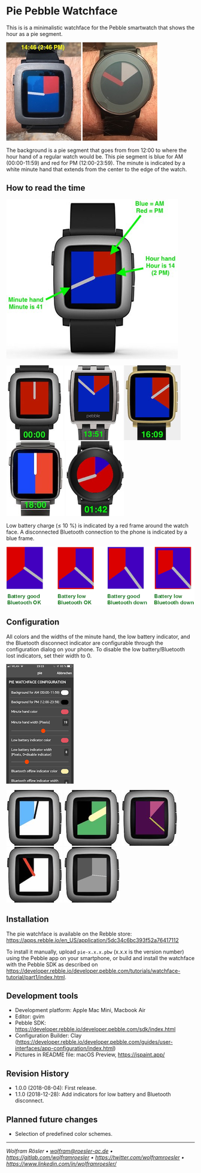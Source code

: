 # Pie Pebble Watchface

This is is a minimalistic watchface for the Pebble smartwatch that shows the hour as a pie segment.

![Photo of Pebble Time](pics/time.jpg)
![Photo of Pebble Time Round](pics/round.jpg)

The background is a pie segment that goes from from 12:00 to where the hour hand of a regular watch would be. This pie segment is blue for AM (00:00-11:59) and red for PM (12:00-23:59). The minute is indicated by a white minute hand that extends from the center to the edge of the watch.

## How to read the time

![Mockup showing 12:32](pics/14-41.jpg)

![Mockup showing 00:00](pics/00-00.jpg)
![Mockup showing 13:51](pics/13-51.jpg)
![Mockup showing 16-09](pics/16-09.jpg)
![Mockup showing 18:00](pics/18-00.jpg)
![Mockup showing 01:42](pics/01-42.jpg)

Low battery charge (≤ 10 %) is indicated by a red frame around the watch face. A disconnected Bluetooth connection to the phone is indicated by a blue frame.

![Picture of indicator frames](pics/indicators.png)

## Configuration

All colors and the widths of the minute hand, the low battery indicator, and the Bluetooth disconnect indicator are configurable through the configuration dialog on your phone. To disable the low battery/Bluetooth lost indicators, set their width to 0.

![Screenshot of configuration dialog](pics/config.png)

![AM white, PM blue, hand black, width 9](pics/white-blue-black-9.jpg)
![AM black, PM green, hand yellow, width 33](pics/black-green-yellow-33.jpg)
![AM purple, PM pink, hand yellow, width 7](pics/purple-pink-yellow-7.jpg)
![AM white, PM black, hand red, width 13](pics/white-black-red-13.jpg)
![AM dark gray, PM gray, hand light gray, width 3](pics/dgray-gray-lgray-3.jpg)

## Installation

The pie watchface is available on the Rebble store: https://apps.rebble.io/en_US/application/5dc34c6bc393f52a76417112

To install it manually, upload `pie-x.x.x.pbw` (x.x.x is the version number) using the Pebble app on your smartphone, or build and install the watchface with the Pebble SDK as described on https://developer.rebble.io/developer.pebble.com/tutorials/watchface-tutorial/part1/index.html.

## Development tools

* Development platform: Apple Mac Mini, Macbook Air
* Editor: gvim
* Pebble SDK: https://developer.rebble.io/developer.pebble.com/sdk/index.html
* Configuration Builder: Clay (https://developer.rebble.io/developer.pebble.com/guides/user-interfaces/app-configuration/index.html)
* Pictures in README file: macOS Preview, https://jspaint.app/

## Revision History

* 1.0.0 (2018-08-04): First release.
* 1.1.0 (2018-12-28): Add indicators for low battery and Bluetooth disconnect.

## Planned future changes

* Selection of predefined color schemes.

---
*Wolfram Rösler • wolfram@roesler-ac.de • https://gitlab.com/wolframroesler • https://twitter.com/wolframroesler • https://www.linkedin.com/in/wolframroesler/*
